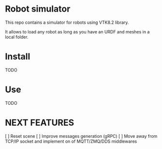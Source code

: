 # Robot simulator

This repo contains a simulator for robots using VTK8.2 library. 

It allows to load any robot as long as you have an URDF and meshes in a local folder.

# Install
TODO
# Use
TODO

# NEXT FEATURES
[ ] Reset scene
[ ] Improve messages generation (gRPC)
[ ] Move away from TCP/IP socket and implement on of MQTT/ZMQ/DDS middlewares
